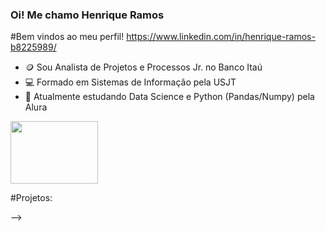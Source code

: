 ### Oi! Me chamo Henrique Ramos


#Bem vindos ao meu perfil!
https://www.linkedin.com/in/henrique-ramos-b8225989/

- 🪙 Sou Analista de Projetos e Processos Jr. no Banco Itaú
- 💻 Formado em Sistemas de Informação pela USJT
- 🌱 Atualmente estudando Data Science e Python (Pandas/Numpy) pela Alura


<img align="center" height="100" width="140" img src="https://cdn.jsdelivr.net/gh/devicons/devicon/icons/python/python-original-wordmark.svg" />

          

#Projetos:



-->
